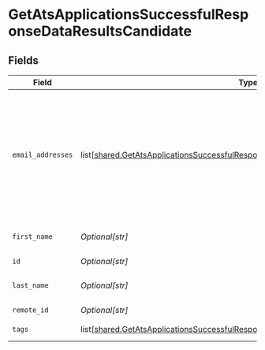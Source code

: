# GetAtsApplicationsSuccessfulResponseDataResultsCandidate


## Fields

| Field                                                                                                                                                                                    | Type                                                                                                                                                                                     | Required                                                                                                                                                                                 | Description                                                                                                                                                                              | Example                                                                                                                                                                                  |
| ---------------------------------------------------------------------------------------------------------------------------------------------------------------------------------------- | ---------------------------------------------------------------------------------------------------------------------------------------------------------------------------------------- | ---------------------------------------------------------------------------------------------------------------------------------------------------------------------------------------- | ---------------------------------------------------------------------------------------------------------------------------------------------------------------------------------------- | ---------------------------------------------------------------------------------------------------------------------------------------------------------------------------------------- |
| `email_addresses`                                                                                                                                                                        | list[[shared.GetAtsApplicationsSuccessfulResponseDataResultsCandidateEmailAddresses](undefined/models/shared/getatsapplicationssuccessfulresponsedataresultscandidateemailaddresses.md)] | :heavy_check_mark:                                                                                                                                                                       | A list of email addresses of the candidate with an optional type. If an email address is invalid, it will be filtered out.                                                               |                                                                                                                                                                                          |
| `first_name`                                                                                                                                                                             | *Optional[str]*                                                                                                                                                                          | :heavy_check_mark:                                                                                                                                                                       | First name of the candidate.                                                                                                                                                             |                                                                                                                                                                                          |
| `id`                                                                                                                                                                                     | *Optional[str]*                                                                                                                                                                          | :heavy_check_mark:                                                                                                                                                                       | N/A                                                                                                                                                                                      |                                                                                                                                                                                          |
| `last_name`                                                                                                                                                                              | *Optional[str]*                                                                                                                                                                          | :heavy_check_mark:                                                                                                                                                                       | Last name of the candidate.                                                                                                                                                              |                                                                                                                                                                                          |
| `remote_id`                                                                                                                                                                              | *Optional[str]*                                                                                                                                                                          | :heavy_check_mark:                                                                                                                                                                       | N/A                                                                                                                                                                                      |                                                                                                                                                                                          |
| `tags`                                                                                                                                                                                   | list[[shared.GetAtsApplicationsSuccessfulResponseDataResultsCandidateTags](undefined/models/shared/getatsapplicationssuccessfulresponsedataresultscandidatetags.md)]                     | :heavy_check_mark:                                                                                                                                                                       | N/A                                                                                                                                                                                      | [object Object]                                                                                                                                                                          |